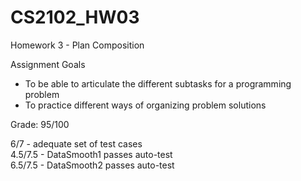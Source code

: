 # CS2102_HW03

Homework 3 - Plan Composition

Assignment Goals
- To be able to articulate the different subtasks for a programming problem
- To practice different ways of organizing problem solutions

Grade: 95/100

6/7 - adequate set of test cases  
4.5/7.5 - DataSmooth1 passes auto-test  
6.5/7.5 - DataSmooth2 passes auto-test  
